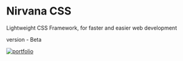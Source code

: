 # Nirvana CSS
Lightweight CSS Framework, for faster and easier web development

version - Beta


[![portfolio](https://ik.imagekit.io/anwarachilles/devneet-powered.svg?updatedAt=1704715329026)]('#')